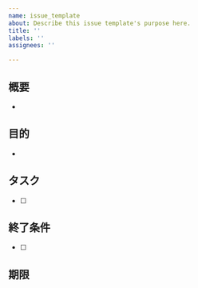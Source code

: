 ```yaml
---
name: issue_template
about: Describe this issue template's purpose here.
title: ''
labels: ''
assignees: ''

---
```


## 概要
- 
## 目的
- 
## タスク
- [ ]

## 終了条件
- [ ] 

## 期限
